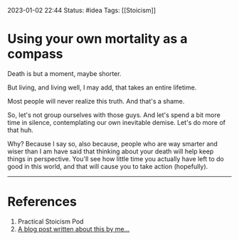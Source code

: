 2023-01-02 22:44
Status: #idea
Tags: [[Stoicism]]

# Using your own mortality as a compass

Death is but a moment, maybe shorter.

But living, and living well, I may add, that takes an entire lifetime.

Most people will never realize this truth. And that's a shame.

So, let's not group ourselves with those guys. And let's spend a bit more time in silence, contemplating our own inevitable demise. Let's do more of that huh.

Why? Because I say so, also because, people who are way smarter and wiser than I am have said that thinking about your death will help keep things in perspective. You'll see how little time you actually have left to do good in this world, and that will cause you to take action (hopefully).

---
# References
1. Practical Stoicism Pod
2. [A blog post written about this by me...](https://www.dalepalmares.com/using-your-own-mortality-as-a-guide/)